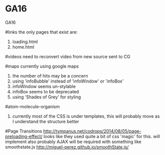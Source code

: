 # GA16
GA16

#links
the only pages that exist are:
1. loading.html
2. home.html

#videos
need to reconvert video from new source sent to CG

#maps
currently using google maps

1. the number of hits may be a concern
2. using 'infoBubble' instead of 'infoWindow' or 'infoBox'
 1. infoWindow seems un-stylable
 2. infoBox seems to be deprecated
3. using 'Shades of Grey' for styling

#atom-molecule-organism
1. currently most of the CSS is under templates, this will probably move as I understand the structure better

#Page Transitions
http://tympanus.net/codrops/2014/08/05/page-preloading-effect/
looks like they used quite a bit of css 'magic' for this. will implement
also probably AJAX will be required with something like smoothstate.js
http://miguel-perez.github.io/smoothState.js/
